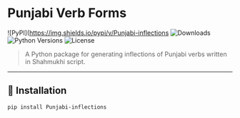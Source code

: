 # Punjabi Verb Forms

![PyPI](https://img.shields.io/pypi/v/Punjabi-inflections
![Downloads](https://img.shields.io/pypi/dm/Punjabi-inflections)
![Python Versions](https://img.shields.io/pypi/pyversions/Punjabi-inflections)
![License](https://img.shields.io/pypi/l/Punjabi-inflections)

> A Python package for generating inflections of Punjabi verbs written in Shahmukhi script.

---

## 🚀 Installation

```bash
pip install Punjabi-inflections